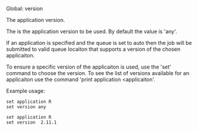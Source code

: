 Global: version

The application version.

The is the application version to be used. 
By default the value is 'any'.

If an application is specified and the queue is set to auto then the job will be submitted
to valid queue locaiton that supports a version of the chosen applicaiton.

To ensure a specific version of the applicaiton is used, use the 'set' command to choose the version.
To see the list of versions available for an applicaiton use the command 'print application <applicaiton'.

Example usage:

    set application R
    set version any

    set application R
    set version  2.11.1

    